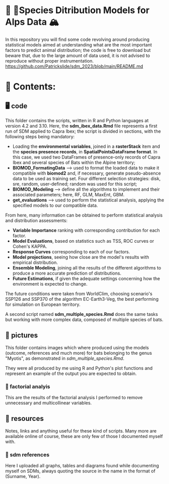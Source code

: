 :goat: :bat:Species Ditribution Models for Alps  Data <a name="TOP"> :mountain_snow:  </a>
===================
In this repository you will find some code revolving around producing statistical models aimed at understanding what are the most important factors to predict animal distribution; the code is free to download but beware that, due to the large amount of data used, it is not advised to reproduce without proper instrumentation.
https://github.com/Patrickslide/sdm_2023/blob/main/README.md
# :open_book: Contents:  #

##  :desktop_computer: code       ##

This folder contains the scripts, written in R and Python languages at version 4.2 and 3.10.
Here, the **sdm_ibex_data.Rmd** file represents a first run of SDM applied to Capra Ibex; 
the script is divided in sections, with the following steps being mandatory:
  - Loading the __environmental variables__, joined in a **rasterStack** item and the __species presence records__, in **SpatialPointsDataFrame format**. In this case, we used two DataFrames of presence-only records of Capra Ibex and several species of Bats within the Alpine territory;
  - __BIOMOD_FormatingData__ --> used to format the loaded data to make it compatible with **biomod2** and, if necessary, generate pseudo-absence data to be used as training set. Four different selection strategies: disk, sre, random, user-defined; random was used for this script;
  - **BIOMOD_Modeling** --> define all the algorithms to implement and their associated parameters; here, RF, GLM, MaxEnt, GBM.
  - **get_evaluations** --> used to perform the statistical analysis, applying the specified models to our compatible data.

From here, many information can be obtained to perform statistical analysis and distribution assessments: 
- **Variable Importance** ranking with corresponding contribution for each factor.
- **Model Evaluations**, based on statistics such as TSS, ROC curves or Cohen's KAPPA.
- **Response Curves** corresponding to each of our factors.
- **Model projections**, seeing how close are the model's results with empirical distribution.
- **Ensemble Modeling**, joining all the results of the different algorithms to produce a more accurate prediction of distributions.
- **Future Estimations**, if given the adequate settings concerning how the environment is expected to change.

The future conditions were taken from WorldClim, choosing scenario's SSP126 and SSP370 of the algorithm EC-Earth3-Veg, the best performing for simulation on European territory.

A second script named **sdm_multiple_species.Rmd** does the same tasks but working with more complex data, composed of multiple species of bats.


## :camera_flash: pictures      ##

This folder contains images which where produced using the models (outcome, references and much more) for bats belonging to the genus "Myotis", as demonstrated in *sdm_multiple_species.Rmd*.

They were all produced by me using R and Python's plot functions and represent an example of the output you are expected to obtain. 

  ### :broom: factorial analyis  ###
  This are the results of the factorial analysis I performed to remove unnecessary and multicollinear variables.
  
## :bookmark_tabs: resources     ##

Notes, links and anything useful for these kind of scripts. Many more are available online of course, these are only few of those I documented myself with.

  ### :scroll: sdm references ###

Here I uploaded all graphs, tables and diagrams found while documenting myself on SDMs, always quoting the source in the name in the format of (Surname, Year).
